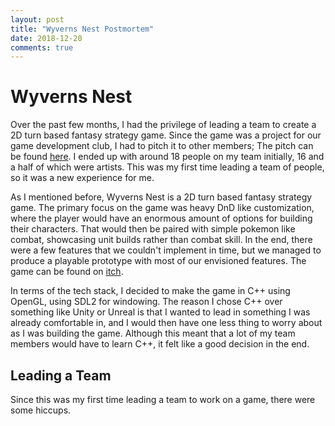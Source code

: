```yaml
---
layout: post
title: "Wyverns Nest Postmortem"
date: 2018-12-20
comments: true
---
```


# Wyverns Nest

Over the past few months, I had the privilege of leading a team to create a 2D turn based fantasy strategy game. Since the game was a project for our game development club, I had to pitch it to other members; The pitch can be found [here](https://1drv.ms/p/s!Ag1MonJKWKRDlgz9OuxE4P_8kK2i). I ended up with around 18 people on my team initially, 16 and a half of which were artists. This was my first time leading a team of people, so it was a new experience for me.

As I mentioned before, Wyverns Nest is a 2D turn based fantasy strategy game. The primary focus on the game was heavy DnD like customization, where the player would have an enormous amount of options for building their characters. That would then be paired with simple pokemon like combat, showcasing unit builds rather than combat skill. In the end, there were a few features that we couldn't implement in time, but we managed to produce a playable prototype with most of our envisioned features. The game can be found on [itch](https://quichi.itch.io/wyverns-nest).

In terms of the tech stack, I decided to make the game in C++ using OpenGL, using SDL2 for windowing. The reason I chose C++ over something like Unity or Unreal is that I wanted to lead in something I was already comfortable in, and I would then have one less thing to worry about as I was building the game. Although this meant that a lot of my team members would have to learn C++, it felt like a good decision in the end.

## Leading a Team

Since this was my first time leading a team to work on a game, there were some hiccups.